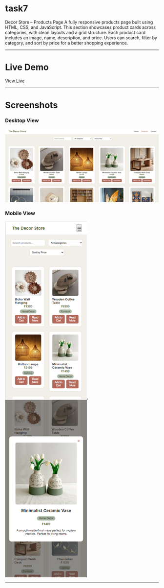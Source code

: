 # task7

Decor Store – Products Page
A fully responsive products page built using HTML, CSS, and JavaScript. This section showcases product cards across categories, with clean layouts and a grid structure. Each product card includes an image, name, description, and price. Users can search, filter by category, and sort by price for a better shopping experience.

---

# Live Demo

[ View Live]()

---

# Screenshots

### Desktop View

![Desktop Screenshot](images/ss1.png)

### Mobile View

![Mobile Screenshot](images/ss3.png), 
![Mobile Screenshot](images/ss2.png)

---
